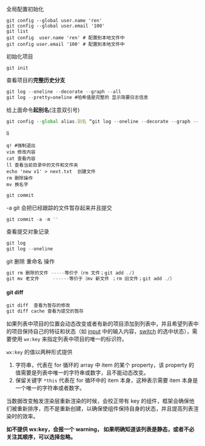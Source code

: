 全局配置初始化

```nginx
git config --global user.name 'ren'
git config --global user.email '100'
git list
git config  user.name 'ren' # 配置到本地文件中
git config user.email '100' # 配置到本地文件中
```

初始化项目

```nginx
git init
```

查看项目的**完整历史分支**

```js
git log --oneline --decorate --graph --all
git log --pretty=oneline #哈希值是完整的 显示简要日志信息
```

给上面命令**起别名**(注意双引号)

```js
git config --global alias.别名 “git log --oneline --decorate --graph --all”
```

li 

```linux
q! #强制退出
vim 修改内容
cat 查看内容
ll 查看当前目录中的文件和文件夹
echo 'new v1' > next.txt  创建文件
rm 删除操作
mv 换名字
```

```js
git commit
```

-a git 会把已经跟踪的文件暂存起来并且提交

```js
git commit -a -m ''
```

查看提交对象记录

```js
git log
git log --oneline 
```

git 删除 重命名 操作

```js
git rm 删除的文件 -----等价于（rm 文件；git add ./)
git mv 老文件     ------等价于（mv 新文件 ；rm 旧文件；git add ./）
```

#### git diff

```js
git diff  查看为暂存的修改
git diff cache 查看为提交的暂存
```

如果列表中项目的位置会动态改变或者有新的项目添加到列表中，并且希望列表中的项目保持自己的特征和状态（如 [input](https://developers.weixin.qq.com/miniprogram/dev/component/input.html) 中的输入内容，[switch](https://developers.weixin.qq.com/miniprogram/dev/component/switch.html) 的选中状态），需要使用 `wx:key` 来指定列表中项目的唯一的标识符。

`wx:key` 的值以两种形式提供

1. 字符串，代表在 for 循环的 array 中 item 的某个 property，该 property 的值需要是列表中唯一的字符串或数字，且不能动态改变。
2. 保留关键字 `*this` 代表在 for 循环中的 item 本身，这种表示需要 item 本身是一个唯一的字符串或者数字。

当数据改变触发渲染层重新渲染的时候，会校正带有 key 的组件，框架会确保他们被重新排序，而不是重新创建，以确保使组件保持自身的状态，并且提高列表渲染时的效率。

**如不提供 wx:key，会报一个 warning， 如果明确知道该列表是静态，或者不必关注其顺序，可以选择忽略。**